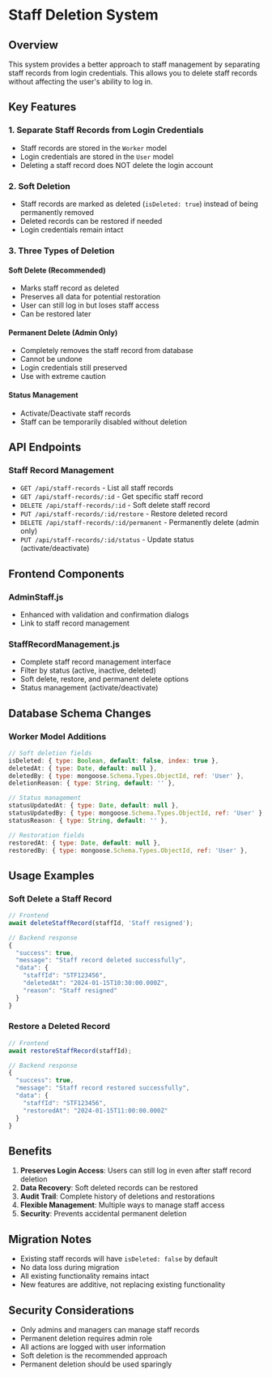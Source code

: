# Staff Deletion System

## Overview
This system provides a better approach to staff management by separating staff records from login credentials. This allows you to delete staff records without affecting the user's ability to log in.

## Key Features

### 1. **Separate Staff Records from Login Credentials**
- Staff records are stored in the `Worker` model
- Login credentials are stored in the `User` model
- Deleting a staff record does NOT delete the login account

### 2. **Soft Deletion**
- Staff records are marked as deleted (`isDeleted: true`) instead of being permanently removed
- Deleted records can be restored if needed
- Login credentials remain intact

### 3. **Three Types of Deletion**

#### **Soft Delete (Recommended)**
- Marks staff record as deleted
- Preserves all data for potential restoration
- User can still log in but loses staff access
- Can be restored later

#### **Permanent Delete (Admin Only)**
- Completely removes the staff record from database
- Cannot be undone
- Login credentials still preserved
- Use with extreme caution

#### **Status Management**
- Activate/Deactivate staff records
- Staff can be temporarily disabled without deletion

## API Endpoints

### Staff Record Management
- `GET /api/staff-records` - List all staff records
- `GET /api/staff-records/:id` - Get specific staff record
- `DELETE /api/staff-records/:id` - Soft delete staff record
- `PUT /api/staff-records/:id/restore` - Restore deleted record
- `DELETE /api/staff-records/:id/permanent` - Permanently delete (admin only)
- `PUT /api/staff-records/:id/status` - Update status (activate/deactivate)

## Frontend Components

### AdminStaff.js
- Enhanced with validation and confirmation dialogs
- Link to staff record management

### StaffRecordManagement.js
- Complete staff record management interface
- Filter by status (active, inactive, deleted)
- Soft delete, restore, and permanent delete options
- Status management (activate/deactivate)

## Database Schema Changes

### Worker Model Additions
```javascript
// Soft deletion fields
isDeleted: { type: Boolean, default: false, index: true },
deletedAt: { type: Date, default: null },
deletedBy: { type: mongoose.Schema.Types.ObjectId, ref: 'User' },
deletionReason: { type: String, default: '' },

// Status management
statusUpdatedAt: { type: Date, default: null },
statusUpdatedBy: { type: mongoose.Schema.Types.ObjectId, ref: 'User' },
statusReason: { type: String, default: '' },

// Restoration fields
restoredAt: { type: Date, default: null },
restoredBy: { type: mongoose.Schema.Types.ObjectId, ref: 'User' },
```

## Usage Examples

### Soft Delete a Staff Record
```javascript
// Frontend
await deleteStaffRecord(staffId, 'Staff resigned');

// Backend response
{
  "success": true,
  "message": "Staff record deleted successfully",
  "data": {
    "staffId": "STF123456",
    "deletedAt": "2024-01-15T10:30:00.000Z",
    "reason": "Staff resigned"
  }
}
```

### Restore a Deleted Record
```javascript
// Frontend
await restoreStaffRecord(staffId);

// Backend response
{
  "success": true,
  "message": "Staff record restored successfully",
  "data": {
    "staffId": "STF123456",
    "restoredAt": "2024-01-15T11:00:00.000Z"
  }
}
```

## Benefits

1. **Preserves Login Access**: Users can still log in even after staff record deletion
2. **Data Recovery**: Soft deleted records can be restored
3. **Audit Trail**: Complete history of deletions and restorations
4. **Flexible Management**: Multiple ways to manage staff access
5. **Security**: Prevents accidental permanent deletion

## Migration Notes

- Existing staff records will have `isDeleted: false` by default
- No data loss during migration
- All existing functionality remains intact
- New features are additive, not replacing existing functionality

## Security Considerations

- Only admins and managers can manage staff records
- Permanent deletion requires admin role
- All actions are logged with user information
- Soft deletion is the recommended approach
- Permanent deletion should be used sparingly



















